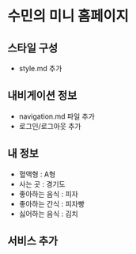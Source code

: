 # 수민의 미니 홈페이지


## 스타일 구성
- style.md 추가



## 내비게이션 정보
- navigation.md 파일 추가
- 로그인/로그아웃 추가

## 내 정보
- 혈액형 : A형
- 사는 곳 : 경기도
- 좋아하는 음식 : 피자
- 좋아하는 간식 : 피자빵
- 싫어하는 음식 : 김치

## 서비스 추가